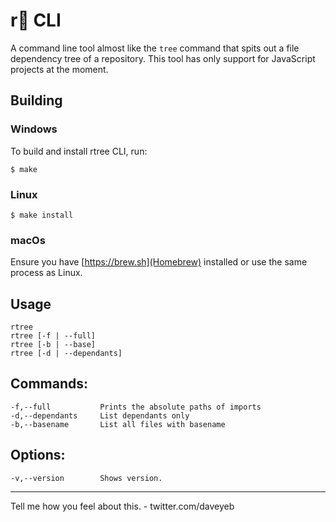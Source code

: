 # r🌲 CLI 
A command line tool almost like the `tree` command that spits out a file dependency tree of a repository. This tool has only support for JavaScript projects at the moment.


## Building 

### Windows 

To build and install rtree CLI, run:

```
$ make 
```

### Linux 

```
$ make install 
```

### macOs 

Ensure you have [https://brew.sh](Homebrew) installed or use the same process as Linux. 

## Usage 
    rtree
    rtree [-f | --full]
    rtree [-b | --base]
    rtree [-d | --dependants]
## Commands:
    -f,--full           Prints the absolute paths of imports
    -d,--dependants     List dependants only 
    -b,--basename       List all files with basename
## Options:
    -v,--version        Shows version. 

--- 

Tell me how you feel about this. 
    - twitter.com/daveyeb


